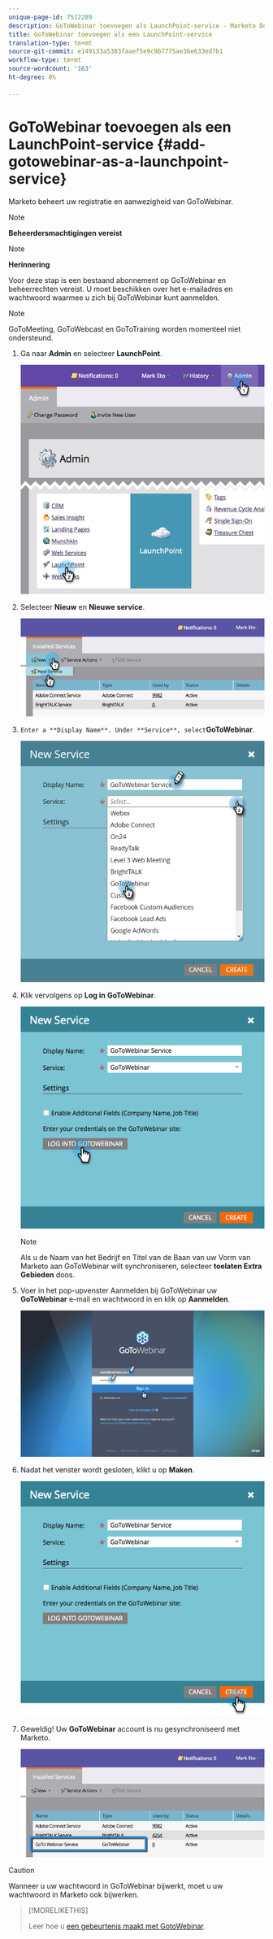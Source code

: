 ```yaml
---
unique-page-id: 7512289
description: GoToWebinar toevoegen als LaunchPoint-service - Marketo Docs - Productdocumentatie
title: GoToWebinar toevoegen als een LaunchPoint-service
translation-type: tm+mt
source-git-commit: e149133a5383faaef5e9c9b7775ae36e633ed7b1
workflow-type: tm+mt
source-wordcount: '163'
ht-degree: 0%

---
```



# GoToWebinar toevoegen als een LaunchPoint-service {#add-gotowebinar-as-a-launchpoint-service}

Marketo beheert uw registratie en aanwezigheid van GoToWebinar.

>[!NOTE]
>
>**Beheerdersmachtigingen vereist**

>[!NOTE]
>
>**Herinnering**
>
>Voor deze stap is een bestaand abonnement op GoToWebinar en beheerrechten vereist. U moet beschikken over het e-mailadres en wachtwoord waarmee u zich bij GoToWebinar kunt aanmelden.

>[!NOTE]
>
>GoToMeeting, GoToWebcast en GoToTraining worden momenteel niet ondersteund.

1. Ga naar **Admin** en selecteer **LaunchPoint**.

   ![](assets/image2015-4-22-15-3a33-3a47.png)

1. Selecteer **Nieuw** en **Nieuwe service**.

   ![](assets/new-service-gotowebinar.png)

1. `Enter a **Display Name**. Under **Service**, select`**GoToWebinar**.

   ![](assets/new-service-goto-webinar1.png)

1. Klik vervolgens op **Log in** **GoToWebinar**.

   ![](assets/image2015-4-22-15-3a57-3a59.png)

   >[!NOTE]
   >
   >Als u de Naam van het Bedrijf en Titel van de Baan van uw Vorm van Marketo aan GoToWebinar wilt synchroniseren, selecteer **toelaten Extra Gebieden** doos.

1. Voer in het pop-upvenster Aanmelden bij GoToWebinar uw **GoToWebinar** e-mail en wachtwoord in en klik op **Aanmelden**.

   ![](assets/image2015-4-22-15-3a52-3a31.png)

1. Nadat het venster wordt gesloten, klikt u op **Maken**.

   ![](assets/image2015-4-22-15-3a57-3a43.png)

1. Geweldig! Uw **GoToWebinar** account is nu gesynchroniseerd met Marketo.

   ![](assets/goto-webinar.png)

>[!CAUTION]
>
>Wanneer u uw wachtwoord in GoToWebinar bijwerkt, moet u uw wachtwoord in Marketo ook bijwerken.

>[!MORELIKETHIS]
>
>Leer hoe u [een gebeurtenis maakt met GotoWebinar](../../../product-docs/demand-generation/events/create-an-event/create-an-event-with-gotowebinar.md).

